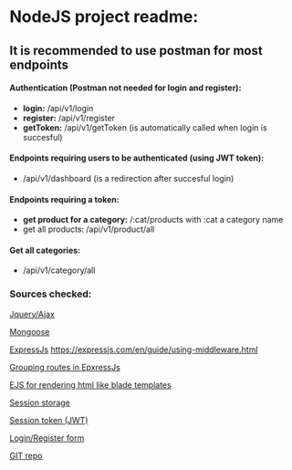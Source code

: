 # NodeJS project readme:

## It is recommended to use postman for most endpoints

#### Authentication (Postman not needed for login and register):
* **login:** /api/v1/login
* **register:** /api/v1/register
* **getToken:** /api/v1/getToken (is automatically called when login is succesful)

#### Endpoints requiring users to be authenticated (using JWT token):
* /api/v1/dashboard (is a redirection after succesful login)

#### Endpoints requiring a token:
* **get product for a category:** /:cat/products with :cat a category name
* get all products: /api/v1/product/all 

#### Get all categories:
* /api/v1/category/all

### Sources checked: 

[Jquery/Ajax](https://stackoverflow.com/questions/9269265/ajax-jquery-simple-get-request)

[Mongoose](https://mongoosejs.com/docs/models.html) 

[ExpressJs](https://mongoosejs.com/docs/models.html) 
https://expressjs.com/en/guide/using-middleware.html

[Grouping routes in EpxressJs](https://stackoverflow.com/questions/38894102/grouping-routes-in-express) 

[EJS for rendering html like blade templates](https://ejs.co/) 

[Session storage](https://www.w3schools.com/jsref/prop_win_sessionstorage.asp) 

[Session token (JWT)](https://www.digitalocean.com/community/tutorials/nodejs-jwt-expressjs) 

[Login/Register form](https://mdbootstrap.com/docs/standard/extended/login/#section-6)  

[GIT repo](https://github.com/snghbeer/ehb_nodejs) 
